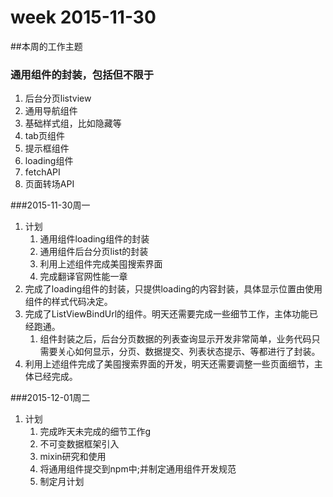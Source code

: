 # week 2015-11-30

##本周的工作主题
### 通用组件的封装，包括但不限于
1. 后台分页listview
2. 通用导航组件
3. 基础样式组，比如隐藏等
4. tab页组件
5. 提示框组件
6. loading组件
7. fetchAPI
8. 页面转场API


###2015-11-30周一
1. 计划
	1. 通用组件loading组件的封装
	2. 通用组件后台分页list的封装
	2. 利用上述组件完成美囤搜索界面
	3. 完成翻译官网性能一章
2. 完成了loading组件的封装，只提供loading的内容封装，具体显示位置由使用组件的样式代码决定。
3. 完成了ListViewBindUrl的组件。明天还需要完成一些细节工作，主体功能已经跑通。
	1. 组件封装之后，后台分页数据的列表查询显示开发非常简单，业务代码只需要关心如何显示，分页、数据提交、列表状态提示、等都进行了封装。
4. 利用上述组件完成了美囤搜索界面的开发，明天还需要调整一些页面细节，主体已经完成。



###2015-12-01周二
1. 计划
	1. 完成昨天未完成的细节工作g
	1. 不可变数据框架引入
	2. mixin研究和使用
	3. 将通用组件提交到npm中;并制定通用组件开发规范
	3. 制定月计划


